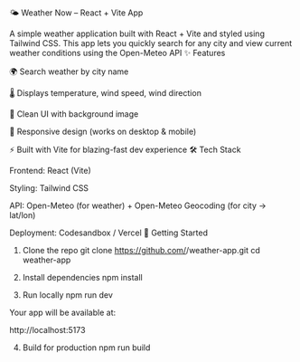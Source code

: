 🌤 Weather Now – React + Vite App

A simple weather application built with React + Vite and styled using Tailwind CSS.
This app lets you quickly search for any city and view current weather conditions using the Open-Meteo API
✨ Features

🌍 Search weather by city name

🌡 Displays temperature, wind speed, wind direction

🎨 Clean UI with background image

📱 Responsive design (works on desktop & mobile)

⚡ Built with Vite for blazing-fast dev experience
🛠️ Tech Stack

Frontend: React (Vite)

Styling: Tailwind CSS

API: Open-Meteo (for weather) + Open-Meteo Geocoding (for city → lat/lon)

Deployment: Codesandbox / Vercel
🚀 Getting Started
1. Clone the repo
git clone https://github.com/<your-username>/weather-app.git
cd weather-app

2. Install dependencies
npm install

3. Run locally
npm run dev


Your app will be available at:

http://localhost:5173

4. Build for production
npm run build
